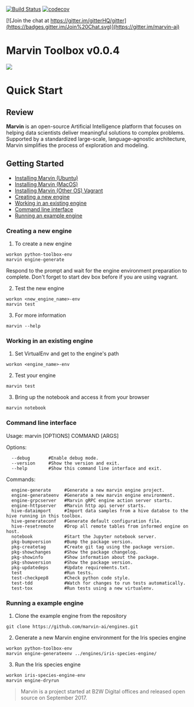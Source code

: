 [![Build Status](https://travis-ci.org/marvin-ai/marvin-python-toolbox.svg)](https://travis-ci.org/marvin-ai/marvin-python-toolbox) [![codecov](https://codecov.io/gh/marvin-ai/marvin-python-toolbox/branch/master/graph/badge.svg)](https://codecov.io/gh/marvin-ai/marvin-python-toolbox)

[![Join the chat at https://gitter.im/gitterHQ/gitter](https://badges.gitter.im/Join%20Chat.svg)](https://gitter.im/marvin-ai)

# Marvin Toolbox v0.0.4

![](https://images-americanas.b2w.io/img/_staging/marvin/marvin.png)

# Quick Start

## Review

**Marvin** is an open-source Artificial Intelligence platform that focuses on helping data scientists deliver meaningful solutions to complex problems. Supported by a standardized large-scale, language-agnostic architecture, Marvin simplifies the process of exploration and modeling.

## Getting Started
* [Installing Marvin (Ubuntu)](https://www.marvin-ai.org/book/installing-marvin/ubuntu-debian-installation)
* [Installing Marvin (MacOS)](https://www.marvin-ai.org/book/installing-marvin/macos-installation)
* [Installing Marvin (Other OS) Vagrant](https://www.marvin-ai.org/book/installing-marvin/vagrant-installation)
* [Creating a new engine](#creating-a-new-engine)
* [Working in an existing engine](#working-in-an-existing-engine)
* [Command line interface](#command-line-interface)
* [Running an example engine](#running-a-example-engine)


### Creating a new engine
1. To create a new engine
```
workon python-toolbox-env
marvin engine-generate
```
Respond to the prompt and wait for the engine environment preparation to complete. Don't forget to start dev box before if you are using vagrant.

2. Test the new engine
```
workon <new_engine_name>-env
marvin test
```

3. For more information
```
marvin --help
```

### Working in an existing engine

1. Set VirtualEnv and get to the engine's path
```
workon <engine_name>-env
```

2. Test your engine
```
marvin test
```

3. Bring up the notebook and access it from your browser
```
marvin notebook
```

### Command line interface
Usage: marvin [OPTIONS] COMMAND [ARGS]

Options:
```
  --debug       #Enable debug mode.
  --version     #Show the version and exit.
  --help        #Show this command line interface and exit.
```

Commands:
```
  engine-generate     #Generate a new marvin engine project.
  engine-generateenv  #Generate a new marvin engine environment.
  engine-grpcserver   #Marvin gRPC engine action server starts.
  engine-httpserver   #Marvin http api server starts.
  hive-dataimport     #Import data samples from a hive databse to the hive running in this toolbox.
  hive-generateconf   #Generate default configuration file.
  hive-resetremote    #Drop all remote tables from informed engine on host.
  notebook            #Start the Jupyter notebook server.
  pkg-bumpversion     #Bump the package version.
  pkg-createtag       #Create git tag using the package version.
  pkg-showchanges     #Show the package changelog.
  pkg-showinfo        #Show information about the package.
  pkg-showversion     #Show the package version.
  pkg-updatedeps      #Update requirements.txt.
  test                #Run tests.
  test-checkpep8      #Check python code style.
  test-tdd            #Watch for changes to run tests automatically.
  test-tox            #Run tests using a new virtualenv.
```

### Running a example engine 

1. Clone the example engine from the repository
```
git clone https://github.com/marvin-ai/engines.git
```

2. Generate a new Marvin engine environment for the Iris species engine
```
workon python-toolbox-env
marvin engine-generateenv ../engines/iris-species-engine/
```

3. Run the Iris species engine
```
workon iris-species-engine-env
marvin engine-dryrun 
```

> Marvin is a project started at B2W Digital offices and released open source on September 2017.
